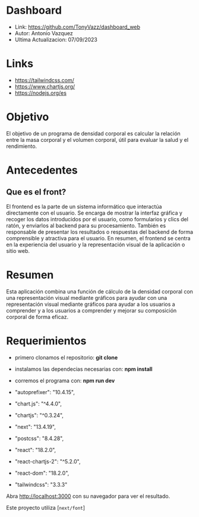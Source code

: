 # Dashboard
- Link: https://github.com/TonyVazz/dashboard_web
- Autor: Antonio Vazquez
- Ultima Actualizacion: 07/09/2023

# Links
- https://tailwindcss.com/
- https://www.chartjs.org/
- https://nodejs.org/es

# Objetivo
El objetivo de un programa de densidad corporal es calcular la relación entre la masa corporal y el volumen corporal, útil para evaluar la salud y el rendimiento.


# Antecedentes
## Que es el front?
El frontend es la parte de un sistema informático que interactúa directamente con el usuario. Se encarga de mostrar la interfaz gráfica y recoger los datos introducidos por el usuario, como formularios y clics del ratón, y enviarlos al backend para su procesamiento. También es responsable de presentar los resultados o respuestas del backend de forma comprensible y atractiva para el usuario. En resumen, el frontend se centra en la experiencia del usuario y la representación visual de la aplicación o sitio web.

# Resumen
Esta aplicación combina una función de cálculo de la densidad corporal con una representación visual mediante gráficos para ayudar con una representación visual mediante gráficos para ayudar a los usuarios a comprender y a los usuarios a comprender y mejorar su composición corporal de forma eficaz.

# Requerimientos
- primero clonamos el repositorio: **git clone**
- instalamos las dependecias necesarias con: **npm install**
- corremos el programa con: **npm run dev**

-    "autoprefixer": "10.4.15",
-   "chart.js": "^4.4.0",
-    "chartjs": "^0.3.24",
-   "next": "13.4.19",
-    "postcss": "8.4.28",
-    "react": "18.2.0",
-    "react-chartjs-2": "^5.2.0",
-    "react-dom": "18.2.0",
-    "tailwindcss": "3.3.3"


Abra [http://localhost:3000](http://localhost:3000) con su navegador para ver el resultado.

Este proyecto utiliza [`next/font`]